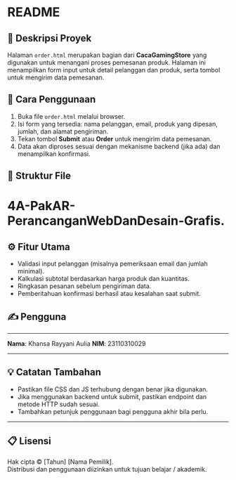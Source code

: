 # README

## 📄 Deskripsi Proyek  
Halaman `order.html` merupakan bagian dari **CacaGamingStore** yang digunakan untuk menangani proses pemesanan produk. Halaman ini menampilkan form input untuk detail pelanggan dan produk, serta tombol untuk mengirim data pemesanan.

## 🧾 Cara Penggunaan  
1. Buka file `order.html` melalui browser.  
2. Isi form yang tersedia: nama pelanggan, email, produk yang dipesan, jumlah, dan alamat pengiriman.  
3. Tekan tombol **Submit** atau **Order** untuk mengirim data pemesanan.  
4. Data akan diproses sesuai dengan mekanisme backend (jika ada) dan menampilkan konfirmasi.

## 🧩 Struktur File  
# 4A-PakAR-PerancanganWebDanDesain-Grafis.


## ⚙️ Fitur Utama  
- Validasi input pelanggan (misalnya pemeriksaan email dan jumlah minimal).  
- Kalkulasi subtotal berdasarkan harga produk dan kuantitas.  
- Ringkasan pesanan sebelum pengiriman data.  
- Pemberitahuan konfirmasi berhasil atau kesalahan saat submit.

## ✍️ Pengguna
---
**Nama**: Khansa Rayyani Aulia
**NIM**: 23110310029

---

## 💡 Catatan Tambahan  
- Pastikan file CSS dan JS terhubung dengan benar jika digunakan.  
- Jika menggunakan backend untuk submit, pastikan endpoint dan metode HTTP sudah sesuai.  
- Tambahkan petunjuk penggunaan bagi pengguna akhir bila perlu.

---

## 📋 Lisensi  
Hak cipta © [Tahun] [Nama Pemilik].  
Distribusi dan penggunaan diizinkan untuk tujuan belajar / akademik.

